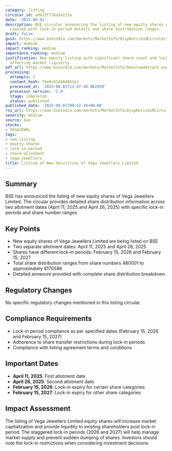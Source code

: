 ```yaml
---
category: listing
circular_id: adb22f736a5a113a
date: '2025-08-01'
description: BSE circular announcing the listing of new equity shares of Vega Jewellers
  Limited with lock-in period details and share distribution ranges.
draft: false
guid: https://www.bseindia.com/markets/MarketInfo/DispNoticesNCirculars.aspx?Noticeid={8375216F-8FCC-4DB5-B74E-30866D1488C5}&noticeno=20250801-19&dt=08/01/2025&icount=19&totcount=39&flag=0
impact: medium
impact_ranking: medium
importance_ranking: medium
justification: New equity listing with significant share count and lock-in provisions
  affecting market liquidity
pdf_url: https://www.bseindia.com/markets/MarketInfo/DownloadAttach.aspx?id=20250801-19&attachedId=67d6f08c-e23b-4d5f-8634-131df6e83126
processing:
  attempts: 1
  content_hash: f6e9c01d48d861e2
  processed_at: '2025-08-01T12:47:48.962839'
  processor_version: '2.0'
  stage: completed
  status: published
published_date: '2025-08-01T09:52:39+00:00'
rss_url: https://www.bseindia.com/markets/MarketInfo/DispNoticesNCirculars.aspx?Noticeid={8375216F-8FCC-4DB5-B74E-30866D1488C5}&noticeno=20250801-19&dt=08/01/2025&icount=19&totcount=39&flag=0
severity: medium
source: bse
stocks:
- VEGAJEWEL
tags:
- new-listing
- equity-shares
- lock-in-period
- share-allotment
- vega-jewellers
title: Listing of New Securities of Vega Jewellers Limited
---
```


## Summary

BSE has announced the listing of new equity shares of Vega Jewellers Limited. The circular provides detailed share distribution information across two allotment dates (April 11, 2025 and April 26, 2025) with specific lock-in periods and share number ranges.

## Key Points

- New equity shares of Vega Jewellers Limited are being listed on BSE
- Two separate allotment dates: April 11, 2025 and April 26, 2025
- Shares have different lock-in periods: February 15, 2026 and February 15, 2027
- Total share distribution ranges from share numbers 480001 to approximately 8170586
- Detailed annexure provided with complete share distribution breakdown

## Regulatory Changes

No specific regulatory changes mentioned in this listing circular.

## Compliance Requirements

- Lock-in period compliance as per specified dates (February 15, 2026 and February 15, 2027)
- Adherence to share transfer restrictions during lock-in periods
- Compliance with listing agreement terms and conditions

## Important Dates

- **April 11, 2025**: First allotment date
- **April 26, 2025**: Second allotment date  
- **February 15, 2026**: Lock-in expiry for certain share categories
- **February 15, 2027**: Lock-in expiry for other share categories

## Impact Assessment

The listing of Vega Jewellers Limited equity shares will increase market capitalization and provide liquidity to existing shareholders post lock-in period. The staggered lock-in periods (2026 and 2027) will help manage market supply and prevent sudden dumping of shares. Investors should note the lock-in restrictions when considering investment decisions.